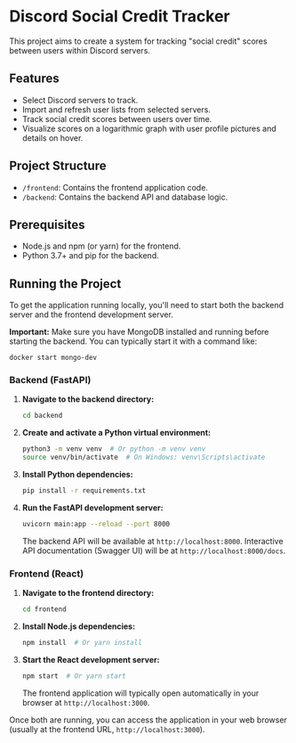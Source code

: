 # Discord Social Credit Tracker

This project aims to create a system for tracking "social credit" scores between users within Discord servers.

## Features

*   Select Discord servers to track.
*   Import and refresh user lists from selected servers.
*   Track social credit scores between users over time.
*   Visualize scores on a logarithmic graph with user profile pictures and details on hover.

## Project Structure

*   `/frontend`: Contains the frontend application code.
*   `/backend`: Contains the backend API and database logic.

## Prerequisites

*   Node.js and npm (or yarn) for the frontend.
*   Python 3.7+ and pip for the backend.

## Running the Project

To get the application running locally, you'll need to start both the backend server and the frontend development server.

**Important:** Make sure you have MongoDB installed and running before starting the backend. You can typically start it with a command like:
```
docker start mongo-dev
```

### Backend (FastAPI)

1.  **Navigate to the backend directory:**
    ```bash
    cd backend
    ```
2.  **Create and activate a Python virtual environment:**
    ```bash
    python3 -m venv venv  # Or python -m venv venv
    source venv/bin/activate  # On Windows: venv\Scripts\activate
    ```
3.  **Install Python dependencies:**
    ```bash
    pip install -r requirements.txt
    ```
4.  **Run the FastAPI development server:**
    ```bash
    uvicorn main:app --reload --port 8000
    ```
    The backend API will be available at `http://localhost:8000`.
    Interactive API documentation (Swagger UI) will be at `http://localhost:8000/docs`.

### Frontend (React)

1.  **Navigate to the frontend directory:**
    ```bash
    cd frontend
    ```
2.  **Install Node.js dependencies:**
    ```bash
    npm install  # Or yarn install
    ```
3.  **Start the React development server:**
    ```bash
    npm start  # Or yarn start
    ```
    The frontend application will typically open automatically in your browser at `http://localhost:3000`.

Once both are running, you can access the application in your web browser (usually at the frontend URL, `http://localhost:3000`). 